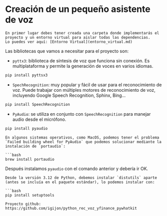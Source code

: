 # Creación de un pequeño asistente de voz

```{warning}
En primer lugar debes tener creada una carpeta donde implementarás el proyecto y un entorno virtual para aislar todas las dependencias.
Lo puedes ver aquí: [Entorno Virtual](entorno_virtual.md)
```
Las bibliotecas que vamos a necesitar para el proyecto son:
- `pyttx3`: biblioteca de síntesis de voz que funciona sin conexión. Es multiplataforma y permite la generación de voces en varios idiomas.

```bash
pip install pyttsx3
```

- `SpechRecognition`: muy popular y fácil de usar para el reconocimiento de voz. Puede trabajar con múltiples motores de reconocimiento de voz, incluyendo Google Speech Recognition, Sphinx, Bing...
  
```bash
pip install SpeechRecognition
```

- `PyAudio`: se utiliza en conjunto con `SpeechRecognition` para manejar audio desde el micrófono.

```bash
pip install pyaudio
```

```{warning}
En algunos sistemas operativos, como MacOS, podemos tener el problema `Failed building wheel for PyAudio` que podemos solucionar mediante la instalación de `portaudio`:

```bash
brew install portaudio
```

Después instalamos `pyaudio` con el comando anterior y debería ir OK.

```{warning}
Desde la versión 3.12 de Python, debemos instalar `distutils` aparte (antes se incluía en el paquete estándar), lo podemos instalar con:

```bash
pip install setuptools
```
```{warning}
Proyecto github: https://github.com/igijon/python_rec_voz_yfinance_pywhatkit

```


